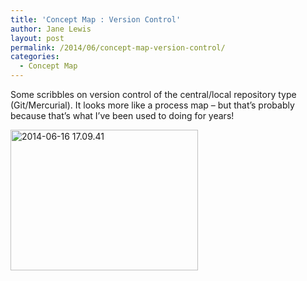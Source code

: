 ```yaml
---
title: 'Concept Map : Version Control'
author: Jane Lewis
layout: post
permalink: /2014/06/concept-map-version-control/
categories:
  - Concept Map
---
```

Some scribbles on version control of the central/local repository type (Git/Mercurial). It looks more like a process map &#8211; but that&#8217;s probably because that&#8217;s what I&#8217;ve been used to doing for years!

[<img class="alignnone size-medium wp-image-7668" alt="2014-06-16 17.09.41" src="http://teaching.software-carpentry.org/wp-content/uploads/2014/06/2014-06-16-17.09.41-300x225.jpg" width="300" height="225" />][1]

 [1]: http://teaching.software-carpentry.org/wp-content/uploads/2014/06/2014-06-16-17.09.41.jpg